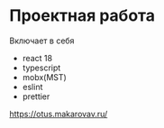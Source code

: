 # Проектная работа

Включает в себя
- react 18
- typescript
- mobx(MST)
- eslint
- prettier

https://otus.makarovav.ru/
